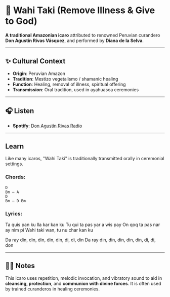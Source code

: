 
# 🌿 Wahi Taki (Remove Illness & Give to God)

**A traditional Amazonian icaro** attributed to renowned Peruvian curandero **Don Agustín Rivas Vásquez**, and performed by **Diana de la Selva**.

---

## ✨ Cultural Context

- **Origin**: Peruvian Amazon
- **Tradition**: Mestizo vegetalismo / shamanic healing
- **Function**: Healing, removal of illness, spiritual offering
- **Transmission**: Oral tradition, used in ayahuasca ceremonies

---

## 🎧 Listen

- **Spotify**: [Don Agustín Rivas Radio](https://open.spotify.com/playlist/37i9dQZF1E4lg65g3QD0rl)

---

## Learn

Like many icaros, "Wahi Taki" is traditionally transmitted orally in ceremonial settings.

### Chords:
```
D
Bm – A
D
Bm – D Bm
```

### Lyrics:
Ta quis pan ku lla kar kan ku
Tu qui ta pas yar a wis pay
On qoq ta pas nar ay nim pi
Wahi taki wan, tu nu char kan ku

Da ray din, din, din, din, din, di, di, din
Da ray din, din, din, din, din, di, di, don

---

## 🧘‍♂️ Notes

This icaro uses repetition, melodic invocation, and vibratory sound to aid in **cleansing, protection**, and **communion with divine forces**. It is often used by trained curanderos in healing ceremonies.
